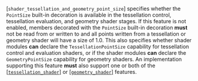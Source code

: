 [`shader_tessellation_and_geometry_point_size`] specifies whether the
`PointSize` built-in decoration is available in the tessellation
control, tessellation evaluation, and geometry shader stages.
If this feature is not enabled, members decorated with the
`PointSize` built-in decoration  **must**  not be read from or written to
and all points written from a tessellation or geometry shader will have
a size of 1.0.
This also specifies whether shader modules  **can**  declare the
`TessellationPointSize` capability for tessellation control and
evaluation shaders, or if the shader modules  **can**  declare the
`GeometryPointSize` capability for geometry shaders.
An implementation supporting this feature  **must**  also support one or both
of the [[`tessellation_shader`]](https://www.khronos.org/registry/vulkan/specs/1.3-extensions/html/vkspec.html#features-tessellationShader) or
[[`geometry_shader`]](https://www.khronos.org/registry/vulkan/specs/1.3-extensions/html/vkspec.html#features-geometryShader) features.